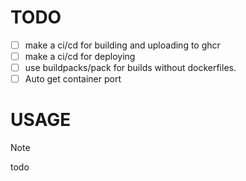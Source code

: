 # TODO

- [ ] make a ci/cd for building and uploading to ghcr
- [ ] make a ci/cd for deploying
- [ ] use buildpacks/pack for builds without dockerfiles.
- [ ] Auto get container port

# USAGE

> [!NOTE]
> todo
